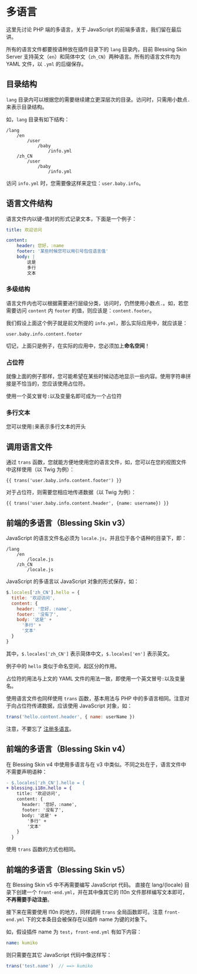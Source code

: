 # 多语言

这里先讨论 PHP 端的多语言，关于 JavaScript 的前端多语言，我们留在最后讲。

所有的语言文件都要按语种放在插件目录下的 `lang` 目录内，目前 Blessing Skin Server 支持英文（`en`）和简体中文（`zh_CN`）两种语言。所有的语言文件均为 YAML 文件，以 `.yml` 的后缀保存。

## 目录结构

`lang` 目录内可以根据您的需要继续建立更深层次的目录。访问时，只需用小数点`.`来表示目录结构。

如，`lang` 目录有如下结构：

```
/lang
    /en
        /user
            /baby
                /info.yml
    /zh_CN
        /user
            /baby
                /info.yml
```

访问 `info.yml` 时，您需要像这样来定位：`user.baby.info`。

## 语言文件结构

语言文件内以键-值对的形式记录文本，下面是一个例子：

```yaml
title: 欢迎访问

content:
    header: 您好，:name
    footer: '某些时候您可以用引号包住语言值'
    body: |
        这是
        多行
        文本
```

### 多级结构

语言文件内也可以根据需要进行层级分类，访问时，仍然使用小数点`.`。如，若您需要访问 `content` 内 `footer` 的值，则应该是：`content.footer`。

我们假设上面这个例子就是前文所提的 `info.yml`，那么实际应用中，就应该是：

```
user.baby.info.content.footer
```

切记，上面只是例子，在实际的应用中，您必须加上**命名空间**！

### 占位符

就像上面的例子那样，您可能希望在某些时候动态地显示一些内容。使用字符串拼接是不恰当的，您应该使用占位符。

使用一个英文冒号`:`以及变量名即可成为一个占位符

### 多行文本

您可以使用`|`来表示多行文本的开头

## 调用语言文件

通过 `trans` 函数，您就能方便地使用您的语言文件，如，您可以在您的视图文件中这样使用（以 Twig 为例）：

```twig
{{ trans('user.baby.info.content.footer') }}
```

对于占位符，则需要您相应地传递数据（以 Twig 为例）：

```twig
{{ trans('user.baby.info.content.header', {name: username}) }}
```

## 前端的多语言（Blessing Skin v3）

JavaScript 的语言文件名必须为 `locale.js`，并且位于各个语种的目录下，即：

```
/lang
    /en
        /locale.js
    /zh_CN
        /locale.js
```

JavaScript 的多语言以 JavaScript 对象的形式保存，如：

```javascript
$.locales['zh_CN'].hello = {
  title: '欢迎访问',
  content: {
    header: '您好，:name',
    footer: '没有了',
    body: '这是' +
      '多行' +
      '文本'
  }
}
```

其中，`$.locales['zh_CN']` 表示简体中文，`$.locales['en']` 表示英文。

例子中的 `hello` 类似于命名空间，起区分的作用。

占位符的用法与上文的 YAML 文件的用法一致，即使用一个英文冒号`:`以及变量名。

使用语言文件也同样使用 `trans` 函数，基本用法与 PHP 中的多语言相同。注意对于向占位符传递数据，应该使用 JavaScript 对象，如：

```javascript
trans('hello.content.header', { name: userName })
```

注意，不要忘了 [注册多语言](./bootstrap.md#注册-JavaScript-的语言文件)。

## 前端的多语言（Blessing Skin v4）

在 Blessing Skin v4 中使用多语言与在 v3 中类似。不同之处在于，语言文件中不需要声明语种：

```diff
- $.locales['zh_CN'].hello = {
+ blessing.i18n.hello = {
    title: '欢迎访问',
    content: {
      header: '您好，:name',
      footer: '没有了',
      body: '这是' +
        '多行' +
        '文本'
    }
  }
```

使用 `trans` 函数的方式也相同。

## 前端的多语言（Blessing Skin v5）

在 Blessing Skin v5 中不再需要编写 JavaScript 代码。
直接在 lang/{locale} 目录下创建一个 `front-end.yml`，并在其中像其它的 l10n 文件那样编写文本即可，**不再需要手动注册**。

接下来在需要使用 l10n 的地方，同样调用 `trans` 全局函数即可。注意 `front-end.yml` 下的文本条目会被保存在以插件 name 为键的对象下。

如，假设插件 name 为 `test`，`front-end.yml` 有如下内容：

```yaml
name: kumiko
```

则只需要在其它 JavaScript 代码中像这样写：

```javascript
trans('test.name')  // ==> kumiko
```
